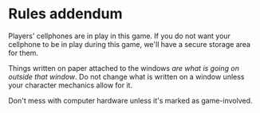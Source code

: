 # Rules addendum

Players' cellphones are in play in this game. If you do not want your cellphone to be in play during this game, we'll have a secure storage area for them.

Things written on paper attached to the windows *are what is going on outside that window*. Do not change what is written on a window unless your character mechanics allow for it.

Don't mess with computer hardware unless it's marked as game-involved.
